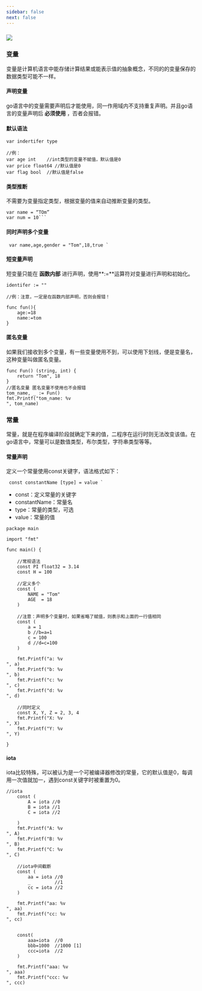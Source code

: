 ```yaml
---
sidebar: false
next: false
---
```

<BlogInfo/>






###  

![](https://gimg2.baidu.com/image_search/src=http%3A%2F%2Fp8.itc.cn%2Fq_70%2Fimages03%2F20210221%2Fd778753d6a0d4ab9b685aaf362810c0d.gif&refer=http%3A%2F%2Fp8.itc.cn&app=2002&size=f9999,10000&q=a80&n=0&g=0n&fmt=auto?sec=1665661975&t=37860c72d333426b69c936abcb7d5473)

### 变量

变量是计算机语言中能存储计算结果或能表示值的抽象概念，不同的的变量保存的数据类型可能不一样。

#### 声明变量

go语言中的变量需要声明后才能使用，同一作用域内不支持重复声明。并且go语言的变量声明后 **必须使用** ，否者会报错。

#### 默认语法


```golang
var indertifer type

//例：
var age int    //int类型的变量不赋值，默认值是0
var price float64 //默认值是0
var flag bool  //默认值是false 
```


#### 类型推断

不需要为变量指定类型，根据变量的值来自动推断变量的类型。

```golang
var name = “TOm”
var num = 10```

```
#### 同时声明多个变量

```golang
 var name,age,gender = "Tom",18,true `
```

#### 短变量声明

短变量只能在 **函数内部** 进行声明，使用**:=**运算符对变量进行声明和初始化。

```golang
identifer := ""

//例：注意，一定是在函数内部声明，否则会报错！

func fun(){
    age:=18
	name:=tom
}
```

#### 匿名变量

如果我们接收到多个变量，有一些变量使用不到，可以使用下划线，便是变量名，这种变量叫做匿名变量。


```golang
func Fun() (string, int) {
	return "Tom", 18
}
//匿名变量 匿名变量不使用也不会报错
tom_name, _ := Fun()
fmt.Printf("tom_name: %v
", tom_name)
```


### 常量

常量，就是在程序编译阶段就确定下来的值，二程序在运行时则无法改变该值。在go语言中，常量可以是数值类型，布尔类型，字符串类型等等。

#### 常量声明

定义一个常量使用const关键字，语法格式如下：

```golang
 const constantName [type] = value `
```
  * const：定义常量的关键字
  * constantName：常量名
  * type：常量的类型，可选
  * value：常量的值

```golang
package main

import "fmt"

func main() {

	//常规语法
	const PI float32 = 3.14
	const H = 100

	//定义多个
	const (
		NAME = "Tom"
		AGE  = 18
	)

	//注意：声明多个变量时，如果省略了赋值，则表示和上面的一行值相同
	const (
		a = 1
		b //b=a=1
		c = 100
		d //d=c=100
	)

	fmt.Printf("a: %v
", a)
	fmt.Printf("b: %v
", b)
	fmt.Printf("c: %v
", c)
	fmt.Printf("d: %v
", d)

	//同时定义
	const X, Y, Z = 2, 3, 4
	fmt.Printf("X: %v
", X)
	fmt.Printf("Y: %v
", Y)

}
```

#### iota

iota比较特殊，可以被认为是一个可被编译器修改的常量，它的默认值是0，每调用一次值就加一，遇到const关键字时被重置为0。

```golang
//iota
	const (
		A = iota //0 
		B = iota //1
		C = iota //2

	)
	fmt.Printf("A: %v
", A)
	fmt.Printf("B: %v
", B)
	fmt.Printf("C: %v
", C)

	//iota中间截断
	const (
		aa = iota //0
		_         //1
		cc = iota //2
	)

	fmt.Printf("aa: %v
", aa)
	fmt.Printf("cc: %v
", cc)


	const(
		aaa=iota  //0
		bbb=1000  //1000 [1]
		ccc=iota  //2
	)

	fmt.Printf("aaa: %v
", aaa)
	fmt.Printf("ccc: %v
", ccc)
```









<ActionBox />
        
<style>#top-box {margin-top:0.5rem!important;}</style>